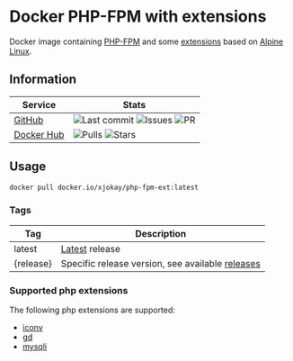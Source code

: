# Docker PHP-FPM with extensions

Docker image containing [PHP-FPM](https://hub.docker.com/_/php) and some [extensions](https://github.com/jokay/docker-php-fpm-ext#supported-php-extensions) based on [Alpine Linux](https://www.alpinelinux.org).

## Information

| Service | Stats |
|---------|-------|
| [GitHub](https://github.com/jokay/docker-php-fpm-ext) | ![Last commit](https://img.shields.io/github/last-commit/jokay/docker-php-fpm-ext.svg?style=flat-square) ![Issues](https://img.shields.io/github/issues-raw/jokay/docker-php-fpm-ext.svg?style=flat-square) ![PR](https://img.shields.io/github/issues-pr-raw/jokay/docker-php-fpm-ext.svg?style=flat-square) |
| [Docker Hub](https://hub.docker.com/r/xjokay/php-fpm-ext) | ![Pulls](https://img.shields.io/docker/pulls/xjokay/php-fpm-ext.svg?style=flat-square) ![Stars](https://img.shields.io/docker/stars/xjokay/php-fpm-ext.svg?style=flat-square) |

## Usage

```sh
docker pull docker.io/xjokay/php-fpm-ext:latest
```

### Tags

| Tag       | Description                                                                                              |
|-----------|----------------------------------------------------------------------------------------------------------|
| latest    | [Latest](https://github.com/jokay/docker-php-fpm-ext/releases/latest) release                            |
| {release} | Specific release version, see available [releases](https://github.com/jokay/docker-php-fpm-ext/releases) |

### Supported php extensions

The following php extensions are supported:

- [iconv](https://www.php.net/manual/en/intro.iconv.php)
- [gd](https://www.php.net/manual/en/intro.image.php)
- [mysqli](https://www.php.net/manual/en/intro.mysqli.php)
